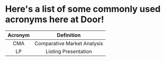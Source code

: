 # Here's a list of some commonly used acronyms here at Door!

| Acronym | Definition |
| :---: | :---: |
| CMA | Comparative Market Analysis |
| LP | Listing Presentation |



